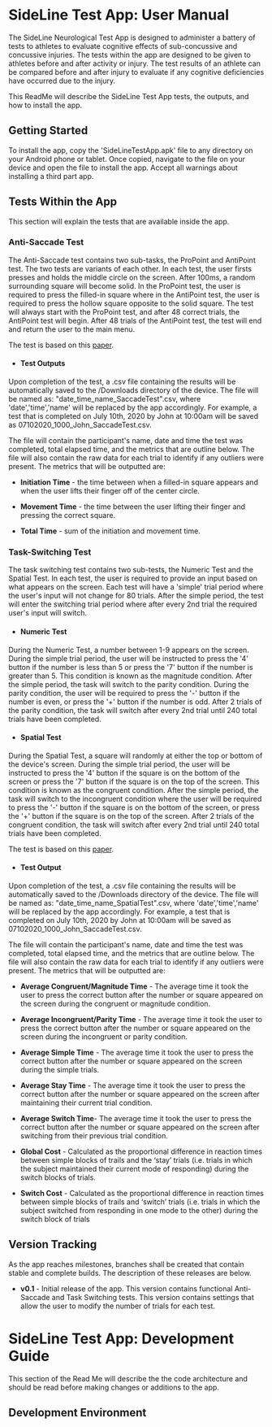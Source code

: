 ﻿
# SideLine Test App: User Manual

The SideLine Neurological Test App is designed to administer a battery of tests to athletes to evaluate cognitive effects of sub-concussive and concussive injuries. The tests within the app are designed to be given to athletes before and after activity or injury. The test results of an athlete can be compared before and after injury to evaluate if any cognitive deficiencies have occurred due to the injury.  

This ReadMe will describe the SideLine Test App tests, the outputs, and how to install the app. 

## Getting Started

To install the app, copy the 'SideLineTestApp.apk' file to any directory on your Android phone or tablet. Once copied, navigate to the file on your device and open the file to install the app. Accept all warnings about installing a third part app. 

## Tests Within the App

This section will explain the tests that are available inside the app. 

### Anti-Saccade Test

The Anti-Saccade test contains two sub-tasks, the ProPoint and AntiPoint test. The two tests are variants of each other. In each test, the user firsts presses and holds the middle circle on the screen. After 100ms, a random surrounding square will become solid. In the ProPoint test, the user is required to press the filled-in square where in the AntiPoint test, the user is required to press the hollow square opposite to the solid square. The test will always start with the ProPoint test, and after 48 correct trials, the AntiPoint test will begin. After 48 trials of the AntiPoint test, the test will end and return the user to the main menu.

The test is based on this [paper](https://journals.plos.org/plosone/article?id=10.1371/journal.pone.0057364). 

* #### Test Outputs

Upon completion of the test, a .csv file containing the results will be automatically saved to the /Downloads directory of the device. The file will be named as: "date_time_name_SaccadeTest".csv, where 'date','time','name' will be replaced by the app accordingly. For example, a test that is completed on July 10th, 2020 by John at 10:00am will be saved as 07102020_1000_John_SaccadeTest.csv.

The file will contain the participant's name, date and time the test was completed, total elapsed time, and the metrics that are outline below. The file will also contain the raw data for each trial to identify if any outliers were present. The metrics that will be outputted are:

* **Initiation Time** - the time between when a filled-in square appears and when the user lifts their finger off of the center circle.

* **Movement Time** - the time between the user lifting their finger and pressing the correct square.

* **Total Time** - sum of the initiation and movement time.

 ### Task-Switching Test

The task switching test contains two sub-tests, the Numeric Test and the Spatial Test. In each test, the user is required to provide an input based on what appears on the screen. Each test will have a 'simple' trial period where the user's input will not change for 80 trials. After the simple period, the test will enter the switching trial period where after every 2nd trial the required user's input will switch. 

* #### Numeric Test

During the Numeric Test, a number between 1-9 appears on the screen. During the simple trial period, the user will be instructed to press the '4' button if the number is less than 5 or press the '7' button if the number is greater than 5. This condition is known as the magnitude condition. After the simple period, the task will switch to the parity condition. During the parity condition, the user will be required to press the '-' button if the number is  even, or press the '+' button if the number is odd. After 2 trials of the parity condition, the task will switch after every 2nd trial until 240 total trials have been completed.

* #### Spatial Test

During the Spatial Test, a square will randomly at either the top or bottom of the device's screen. During the simple trial period, the user will be instructed to press the '4' button if the square is on the bottom of the screen or press the '7' button if the square is on the top of the screen. This condition is known as the congruent condition. After the simple period, the task will switch to the incongruent condition where the user will be required to press the '-' button if the square is on the bottom of the screen, or press the '+' button if the square is on the top of the screen. After 2 trials of the congruent condition, the task will switch after every 2nd trial until 240 total trials have been completed.

The test is based on this [paper](https://journals.plos.org/plosone/article?id=10.1371/journal.pone.0091379). 

* #### Test Output

Upon completion of the test, a .csv file containing the results will be automatically saved to the /Downloads directory of the device. The file will be named as: "date_time_name_SpatialTest".csv, where 'date','time','name' will be replaced by the app accordingly. For example, a test that is completed on July 10th, 2020 by John at 10:00am will be saved as 07102020_1000_John_SaccadeTest.csv.

The file will contain the participant's name, date and time the test was completed, total elapsed time, and the metrics that are outline below. The file will also contain the raw data for each trial to identify if any outliers were present. The metrics that will be outputted are:

* **Average Congruent/Magnitude Time** - The average time it took the user to press the correct button after the number or square appeared on the screen during the congruent or magnitude condition.

* **Average Incongruent/Parity Time** - The average time it took the user to press the correct button after the number or square appeared on the screen during the incongruent or parity condition.

* **Average Simple Time** - The average time it took the user to press the correct button after the number or square appeared on the screen during the simple trials.

* **Average Stay Time** - The average time it took the user to press the correct button after the number or square appeared on the screen after maintaining their current trial condition.

* **Average Switch Time**- The average time it took the user to press the correct button after the number or square appeared on the screen after switching from their previous trial condition.

* **Global Cost** - Calculated as the proportional difference in reaction times between simple blocks of trails and the ‘stay’ trials (i.e. trials in which the subject maintained their current mode of responding) during the switch blocks of trials.

* **Switch Cost** - Calculated as the proportional difference in reaction times between simple blocks of trails and ‘switch’ trials (i.e. trials in which the subject switched from responding in one mode to the other) during the switch block of trials

## Version Tracking

As the app reaches milestones, branches shall be created that contain stable and complete builds. The description of these releases are below.
* **v0.1** - Initial release of the app. This version contains functional Anti-Saccade and Task Switching tests. This version contains settings that allow the user to modify the number of trials for each test.

# SideLine Test App: Development Guide

This section of the Read Me will describe the the code architecture and should be read before making changes or additions to the app. 

## Development Environment


